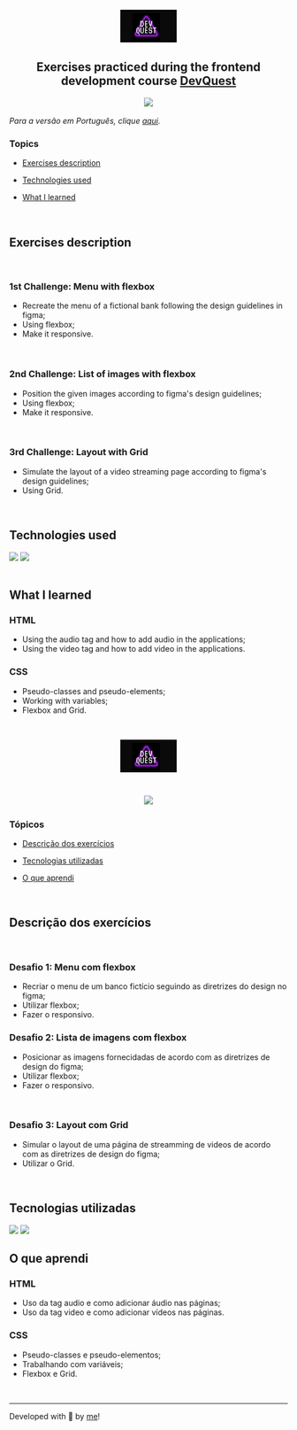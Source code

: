 <p align='center'> <img src="logo-devQuest.jpg" alt="Course logo"> </p>

<h2 align='center'> Exercises practiced during the frontend development course <a href="https://devemdobro.com/lista/">DevQuest</a></h2>

<div align='center'>
	<img src="http://img.shields.io/static/v1?label=EXERCISES&message=DELIVERED&color=lightblue&style=for-the-badge"/>
</div>


_Para a versão em Português, clique [aqui](#portuguese)._


### Topics

- [Exercises description](#exercises-description)

- [Technologies used](#technologies-used)

- [What I learned](#what-I-learned)



<br>

## Exercises description

<br>

### 1st Challenge: Menu with flexbox

- Recreate the menu of a fictional bank following the design guidelines in figma;
- Using flexbox;
- Make it responsive.

<br>

### 2nd Challenge: List of images with flexbox

- Position the given images according to figma's design guidelines;
- Using flexbox;
- Make it responsive.

<br>

### 3rd Challenge: Layout with Grid

- Simulate the layout of a video streaming page according to figma's design guidelines;
- Using Grid.

<br>

## Technologies used

<div>
  <img src="https://img.shields.io/badge/HTML5-E34F26?style=for-the-badge&logo=html5&logoColor=white">
  <img src="https://img.shields.io/badge/CSS3-1572B6?style=for-the-badge&logo=css3&logoColor=white">
</div>

<br>

## What I learned

### HTML
- Using the audio tag and how to add audio in the applications;
- Using the video tag and how to add video in the applications. 

### CSS

- Pseudo-classes and pseudo-elements;
- Working with variables;
- Flexbox and Grid.

<br>


<div id="portuguese">

<p align='center'> <img src="logo-devQuest.jpg" alt="Course logo"> </p>


<h1></h1>


<div align='center'>
	<img src="http://img.shields.io/static/v1?label=EXERCISES&message=DELIVERED&color=lightblue&style=for-the-badge"/>
</div>


### Tópicos 

- [Descrição dos exercícios](#descrição-dos-exercícios)

- [Tecnologias utilizadas](#tecnologias-utilizadas)

- [O que aprendi](#o-que-aprendi)

<br>

## Descrição dos exercícios 
	
<br>
	
### Desafio 1: Menu com flexbox

- Recriar o menu de um banco fictício seguindo as diretrizes do design no figma;
- Utilizar flexbox;
- Fazer o responsivo.

### Desafio 2: Lista de imagens com flexbox

- Posicionar as imagens fornecidadas de acordo com as diretrizes de design do figma;
- Utilizar flexbox;
- Fazer o responsivo.
	
<br>	
	
### Desafio 3: Layout com Grid

- Simular o layout de uma página de streamming de videos de acordo com as diretrizes de design do figma;
- Utilizar o Grid.

<br>

## Tecnologias utilizadas

<div>
  <img src="https://img.shields.io/badge/HTML5-E34F26?style=for-the-badge&logo=html5&logoColor=white">
  <img src="https://img.shields.io/badge/CSS3-1572B6?style=for-the-badge&logo=css3&logoColor=white">
</div>


## O que aprendi

### HTML	
- Uso da tag audio e como adicionar áudio nas páginas;
- Uso da tag video e como adicionar vídeos nas páginas.

### CSS
- Pseudo-classes e pseudo-elementos;
- Trabalhando com variáveis;
- Flexbox e Grid.
	
	

<br>


<hr>

Developed with 🧡 by [me](https://www.linkedin.com/in/carolinebarbosavilar/)!

